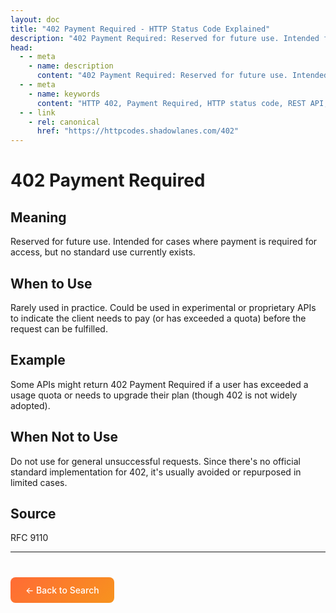```yaml
---
layout: doc
title: "402 Payment Required - HTTP Status Code Explained"
description: "402 Payment Required: Reserved for future use. Intended for cases where payment is required for access, but no standard use currently exists."
head:
  - - meta
    - name: description
      content: "402 Payment Required: Reserved for future use. Intended for cases where payment is required for access, but no standard use currently exists."
  - - meta
    - name: keywords
      content: "HTTP 402, Payment Required, HTTP status code, REST API, web development"
  - - link
    - rel: canonical
      href: "https://httpcodes.shadowlanes.com/402"
---
```


# 402 Payment Required

## Meaning

Reserved for future use. Intended for cases where payment is required for access, but no standard use currently exists.

## When to Use

Rarely used in practice. Could be used in experimental or proprietary APIs to indicate the client needs to pay (or has exceeded a quota) before the request can be fulfilled.

## Example

Some APIs might return 402 Payment Required if a user has exceeded a usage quota or needs to upgrade their plan (though 402 is not widely adopted).

## When Not to Use

Do not use for general unsuccessful requests. Since there's no official standard implementation for 402, it's usually avoided or repurposed in limited cases.

## Source

RFC 9110

---

<div style="margin-top: 40px;">
  <a href="/" style="display: inline-block; padding: 12px 24px; background: linear-gradient(135deg, #ff6b35, #f7931e); color: white; text-decoration: none; border-radius: 8px; font-weight: 500;">← Back to Search</a>
</div>
